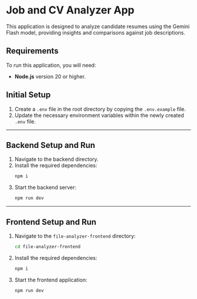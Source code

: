 # Job and CV Analyzer App

This application is designed to analyze candidate resumes using the Gemini Flash model, providing insights and comparisons against job descriptions.

## Requirements

To run this application, you will need:

- **Node.js** version 20 or higher.

## Initial Setup

1.  Create a `.env` file in the root directory by copying the `.env.example` file.
2.  Update the necessary environment variables within the newly created `.env` file.

---

## Backend Setup and Run

1.  Navigate to the backend directory.
2.  Install the required dependencies:
    ```bash
    npm i
    ```
3.  Start the backend server:
    ```bash
    npm run dev
    ```

---

## Frontend Setup and Run

1.  Navigate to the `file-analyzer-frontend` directory:
    ```bash
    cd file-analyzer-frontend
    ```
2.  Install the required dependencies:
    ```bash
    npm i
    ```
3.  Start the frontend application:
    ```bash
    npm run dev
    ```
